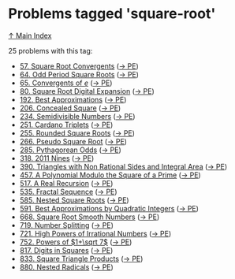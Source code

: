 # Problems tagged 'square-root'

[↑ Main Index](../README.md)

25 problems with this tag:

- [57. Square Root Convergents](../problems/57.md) ([→ PE](https://projecteuler.net/problem=57))
- [64. Odd Period Square Roots](../problems/64.md) ([→ PE](https://projecteuler.net/problem=64))
- [65. Convergents of $e$](../problems/65.md) ([→ PE](https://projecteuler.net/problem=65))
- [80. Square Root Digital Expansion](../problems/80.md) ([→ PE](https://projecteuler.net/problem=80))
- [192. Best Approximations](../problems/192.md) ([→ PE](https://projecteuler.net/problem=192))
- [206. Concealed Square](../problems/206.md) ([→ PE](https://projecteuler.net/problem=206))
- [234. Semidivisible Numbers](../problems/234.md) ([→ PE](https://projecteuler.net/problem=234))
- [251. Cardano Triplets](../problems/251.md) ([→ PE](https://projecteuler.net/problem=251))
- [255. Rounded Square Roots](../problems/255.md) ([→ PE](https://projecteuler.net/problem=255))
- [266. Pseudo Square Root](../problems/266.md) ([→ PE](https://projecteuler.net/problem=266))
- [285. Pythagorean Odds](../problems/285.md) ([→ PE](https://projecteuler.net/problem=285))
- [318. 2011 Nines](../problems/318.md) ([→ PE](https://projecteuler.net/problem=318))
- [390. Triangles with Non Rational Sides and Integral Area](../problems/390.md) ([→ PE](https://projecteuler.net/problem=390))
- [457. A Polynomial Modulo the Square of a Prime](../problems/457.md) ([→ PE](https://projecteuler.net/problem=457))
- [517. A Real Recursion](../problems/517.md) ([→ PE](https://projecteuler.net/problem=517))
- [535. Fractal Sequence](../problems/535.md) ([→ PE](https://projecteuler.net/problem=535))
- [585. Nested Square Roots](../problems/585.md) ([→ PE](https://projecteuler.net/problem=585))
- [591. Best Approximations by Quadratic Integers](../problems/591.md) ([→ PE](https://projecteuler.net/problem=591))
- [668. Square Root Smooth Numbers](../problems/668.md) ([→ PE](https://projecteuler.net/problem=668))
- [719. Number Splitting](../problems/719.md) ([→ PE](https://projecteuler.net/problem=719))
- [721. High Powers of Irrational Numbers](../problems/721.md) ([→ PE](https://projecteuler.net/problem=721))
- [752. Powers of $1+\sqrt 7$](../problems/752.md) ([→ PE](https://projecteuler.net/problem=752))
- [817. Digits in Squares](../problems/817.md) ([→ PE](https://projecteuler.net/problem=817))
- [833. Square Triangle Products](../problems/833.md) ([→ PE](https://projecteuler.net/problem=833))
- [880. Nested Radicals](../problems/880.md) ([→ PE](https://projecteuler.net/problem=880))
